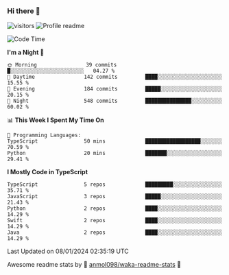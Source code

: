 ### Hi there 👋  
![visitors](https://visitor-badge.laobi.icu/badge?page_id=leverglowh) ![Profile readme](https://github.com/leverglowh/leverglowh/workflows/Profile%20readme/badge.svg?branch=master)

<!--START_SECTION:waka-->
![Code Time](http://img.shields.io/badge/Code%20Time-2%2C563%20hrs%2020%20mins-blue)

**I'm a Night 🦉** 

```text
🌞 Morning                39 commits          █░░░░░░░░░░░░░░░░░░░░░░░░   04.27 % 
🌆 Daytime                142 commits         ████░░░░░░░░░░░░░░░░░░░░░   15.55 % 
🌃 Evening                184 commits         █████░░░░░░░░░░░░░░░░░░░░   20.15 % 
🌙 Night                  548 commits         ███████████████░░░░░░░░░░   60.02 % 
```


📊 **This Week I Spent My Time On** 

```text
💬 Programming Languages: 
TypeScript               50 mins             ██████████████████░░░░░░░   70.59 % 
Python                   20 mins             ███████░░░░░░░░░░░░░░░░░░   29.41 % 
```

**I Mostly Code in TypeScript** 

```text
TypeScript               5 repos             █████████░░░░░░░░░░░░░░░░   35.71 % 
JavaScript               3 repos             █████░░░░░░░░░░░░░░░░░░░░   21.43 % 
Python                   2 repos             ████░░░░░░░░░░░░░░░░░░░░░   14.29 % 
Swift                    2 repos             ████░░░░░░░░░░░░░░░░░░░░░   14.29 % 
Java                     2 repos             ████░░░░░░░░░░░░░░░░░░░░░   14.29 % 
```




 Last Updated on 08/01/2024 02:35:19 UTC
<!--END_SECTION:waka-->


Awesome readme stats by :star2: [anmol098/waka-readme-stats](https://github.com/anmol098/waka-readme-stats) :star2:
